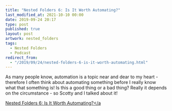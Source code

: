 ```yaml
---
title: "Nested Folders 6: Is It Worth Automating?"
last_modified_at: 2021-10-10 00:00
date: 2019-09-24 20:17
type: post
published: true
layout: post
artwork: nested_folders
tags:
  - Nested Folders
  - Podcast
redirect_from:
  - "/2019/09/24/nested-folders-6-is-it-worth-automating.html"
---
```



  As many people know, automation is a topic near and dear to my heart -
  therefore I often think about automating something before I really know what
  that something is! Is this a good thing or a bad thing? Really it depends on
  the circumstance - so Scotty and I talked about it!  

<!--more-->

  <a
    href="https://nestedfolderspodcast.com/podcast/episode-6-is-it-worth-automating/"
    >Nested Folders 6: Is It Worth Automating?</a
  >  
